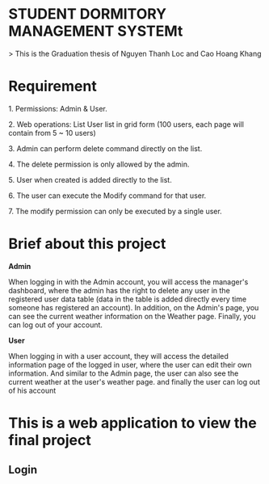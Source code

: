 <h1> STUDENT DORMITORY MANAGEMENT SYSTEMt </h1>
> This is the Graduation thesis of Nguyen Thanh Loc and Cao Hoang Khang
<h1> Requirement </h1>
<p>1. Permissions: Admin & User.</p>
<p>2. Web operations: List User list in grid form (100 users, each page will contain from 5 ~ 10 users) </p>
<p>3. Admin can perform delete command directly on the list. </p>
<p>4. The delete permission is only allowed by the admin. </p>
<p>5. User when created is added directly to the list. </p>
<p>6. The user can execute the Modify command for that user. </p>
<p>7. The modify permission can only be executed by a single user. </p>
<h1> Brief about this project </h1>
<p><b>Admin</b></p>
<p>When logging in with the Admin account, you will access the manager's dashboard, where the admin has the right to delete any user in the registered user data table (data in the table is added directly every time someone has registered an account). In addition, on the Admin's page, you can see the current weather information on the Weather page. Finally, you can log out of your account.</p>
<p><b>User</b></p>
<p>When logging in with a user account, they will access the detailed information page of the logged in user, where the user can edit their own information. And similar to the Admin page, the user can also see the current weather at the user's weather page. and finally the user can log out of his account</p>

<h1>This is a web application to view the final project</h1>
<h2>Login</h2>
